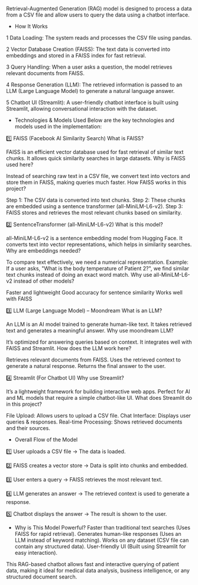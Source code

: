 Retrieval-Augmented Generation (RAG) model is designed to process a data from a CSV file and allow users to query the data using a chatbot interface.

- How It Works

1️ Data Loading: The system reads and processes the CSV file using pandas.

2️ Vector Database Creation (FAISS): The text data is converted into embeddings and stored in a FAISS index for fast retrieval.

3️ Query Handling: When a user asks a question, the model retrieves relevant documents from FAISS.

4️ Response Generation (LLM): The retrieved information is passed to an LLM (Large Language Model) to generate a natural language answer.

5️ Chatbot UI (Streamlit): A user-friendly chatbot interface is built using Streamlit, allowing conversational interaction with the dataset.


- Technologies & Models Used
Below are the key technologies and models used in the implementation:


1️⃣ FAISS (Facebook AI Similarity Search)
 What is FAISS?

FAISS is an efficient vector database used for fast retrieval of similar text chunks.
It allows quick similarity searches in large datasets.
 Why is FAISS used here?

Instead of searching raw text in a CSV file, we convert text into vectors and store them in FAISS, making queries much faster.
 How FAISS works in this project?

Step 1: The CSV data is converted into text chunks.
Step 2: These chunks are embedded using a sentence transformer (all-MiniLM-L6-v2).
Step 3: FAISS stores and retrieves the most relevant chunks based on similarity.

2️⃣ SentenceTransformer (all-MiniLM-L6-v2)
 What is this model?

all-MiniLM-L6-v2 is a sentence embedding model from Hugging Face.
It converts text into vector representations, which helps in similarity searches.
 Why are embeddings needed?

To compare text effectively, we need a numerical representation.
Example: If a user asks, "What is the body temperature of Patient 2?", we find similar text chunks instead of doing an exact word match.
 Why use all-MiniLM-L6-v2 instead of other models?

Faster and lightweight 
Good accuracy for sentence similarity 
Works well with FAISS 


3️⃣ LLM (Large Language Model) – Moondream
 What is an LLM?

An LLM is an AI model trained to generate human-like text.
It takes retrieved text and generates a meaningful answer.
 Why use moondream LLM?

It’s optimized for answering queries based on context.
It integrates well with FAISS and Streamlit.
 How does the LLM work here?

Retrieves relevant documents from FAISS.
Uses the retrieved context to generate a natural response.
Returns the final answer to the user.


4️⃣ Streamlit (For Chatbot UI)
 Why use Streamlit?

It’s a lightweight framework for building interactive web apps.
Perfect for AI and ML models that require a simple chatbot-like UI.
 What does Streamlit do in this project?

File Upload: Allows users to upload a CSV file.
Chat Interface: Displays user queries & responses.
Real-time Processing: Shows retrieved documents and their sources.


 - Overall Flow of the Model
 
1️⃣ User uploads a CSV file → The data is loaded.

2️⃣ FAISS creates a vector store → Data is split into chunks and embedded.

3️⃣ User enters a query → FAISS retrieves the most relevant text.

4️⃣ LLM generates an answer → The retrieved context is used to generate a response.

5️⃣ Chatbot displays the answer → The result is shown to the user.


- Why is This Model Powerful?
 Faster than traditional text searches (Uses FAISS for rapid retrieval).
 Generates human-like responses (Uses an LLM instead of keyword matching).
 Works on any dataset (CSV file can contain any structured data).
 User-friendly UI (Built using Streamlit for easy interaction).

This RAG-based chatbot allows fast and interactive querying of patient data, making it ideal for medical data analysis, business intelligence, or any structured document search. 
